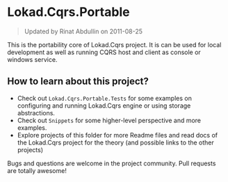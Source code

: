 ﻿Lokad.Cqrs.Portable
===================

> Updated by Rinat Abdullin on 2011-08-25

This is the portability core of Lokad.Cqrs project. It is can be used for local
development as well as running CQRS host and client as console or windows 
service.

How to learn about this project?
--------------------------------

* Check out `Lokad.Cqrs.Portable.Tests` for some examples on configuring and 
running Lokad.Cqrs engine or using storage abstractions. 
* Check out `Snippets` for some higher-level perspective and more examples.
* Explore projects of this folder for more Readme files and read docs of the
Lokad.Cqrs project for the theory (and possible links to the other projects)

Bugs and questions are welcome in the project community. Pull requests are
totally awesome!
